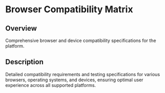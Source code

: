 # Browser Compatibility Matrix

## Overview
Comprehensive browser and device compatibility specifications for the platform.

## Description
Detailed compatibility requirements and testing specifications for various browsers, operating systems, and devices, ensuring optimal user experience across all supported platforms.
